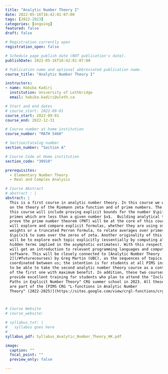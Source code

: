 ```yaml
---
title: "Analytic Number Theory I"
date: 2022-05-16T16:42:01-07:00
tags: [2022-2023]
categories: [ongoing]
featured: false
draft: false

# Registration currently open
registration_open: false

# Schedule page publish date (NOT publication's date).
publishDate: 2022-05-16T16:42:01-07:00

# Publication name and optional abbreviated publication name.
course_title: "Analytic Number Theory I"

instructors:
- name: Habiba Kadiri
  institution: University of Lethbridge
  email: habiba.kadiri@uleth.ca

# Start and end dates
# course_start: 2022-09-01
course_start: 2022-09-01
course_end: 2022-12-31

# Course number at home institution
course_number: "MATH 5460"

# Section/Catalog number
section_number: "Section A"

# Course Code at Home institution
section_code: "30910"

prerequisites:
  - Elementary Number Theory
  - Real and Complex Analysis

# Course Abstract
# abstract : |
abstract: |
  This is a first course in analytic number theory. In this course we will focus
  on the theory of the Riemann zeta function and of prime numbers. The goal of
  this course will include proving explicit bounds for the number $\pi(x)$ of
  primes which are less than a given number $x$.  Building analytical tools to
  prove the prime number theorem (PNT) will be at the core of this course. We
  will explore and compare explicit formulas, whether they are using smooth
  weights or a truncated Perron formula, to relate averages over primes and
  $\pi(x)$ to sums over the zeros of zeta. Another originality of this course
  will be to explore each topic explicitly (essentially by computing all the
  hidden terms implied in the asymptotic estimates). With this respect, students
  will get an introduction to relevant programming languages and computational
  software. This will be closely connected to [Analytic Number Theory
  2](/#futurecourses) by Greg Martin (UBC), as the sequences of topics are
  coordinated between us; the intention is for students at all PIMS institutions
  to be able to take the second analytic number theory course as a continuation
  of the first one with maximum benefit. In addition, these two courses will
  provide excellent training for students who plan to attend the "Inclusive
  Paths in Explicit Number Theory" CRG summer school in 2023. All these events
  are part of the [PIMS CRG "L-functions in Analytic Number
  Theory" (2022-2025)](https://sites.google.com/view/crgl-functions/crg-news).



# Course Website
# course_website: 

# syllabus_txt: |
#   syllabus goes here
#
syllabus_pdf: Syllabus_Analytic_Number_Theory_HK.pdf

image:
  caption: ""
  focal_point: ""
  preview_only: false

---
```

